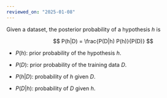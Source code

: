```yaml
---
reviewed_on: "2025-01-08"
---
```


Given a dataset, the posterior probability of a hypothesis $h$ is

$$
P(h|D) = \frac{P(D|h) P(h)}{P(D)}
$$

- $P(h)$: prior probability of the hypothesis $h$.

- $P(D)$: prior probability of the training data $D$.

- $P(h|D)$: probability of $h$ given $D$.

- $P(D|h)$: probability of $D$ given $h$.
